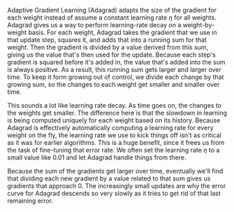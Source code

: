 Adaptive Gradient Learning (Adagrad) adapts the size of the gradient for each weight instead of assume a constant learning rate $\eta$ for all weights. Adagrad gives us a way to perform learning-rate decay on a weight-by-weight basis. For each weight, Adagrad takes the gradient that we use in that update step, squares it, and adds that into a running sum for that weight. Then the gradient is divided by a value derived from this sum, giving us the value that's then used for the update. Because each step's gradient is squared before it's added in, the value that's added into the sum is always positive. As a result, this running sum gets larger and larger over time. To keep it form growing out of control, we divide each change by that growing sum, so the changes to each weight get smaller and smaller over time.

This sounds a lot like learning rate decay. As time goes on, the changes to the weights get smaller. The difference here is that the slowdown in learning is being computed uniquely for each weight based on its history. Because Adagrad is effectively automatically computing a learning rate for every weight on the fly, the learning rate we use to kick things off isn't as critical as it was for earlier algorithms. This is a huge benefit, since it frees us from the task of fine-tuning that error rate. We often set the learning rate $\eta$ to a small value like 0.01 and let Adagrad handle things from there.

Because the sum of the gradients get larger over time, eventually we'll find that dividing each new gradient by a value related to that sum gives us gradients that approach 0. The increasingly small updates are why the error curve for Adagrad descends so very slowly as it tries to get rid of that last remaining error.